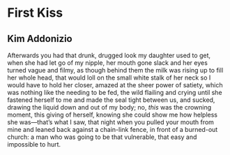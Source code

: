 # First Kiss
## Kim Addonizio
Afterwards you had that drunk, drugged look
my daughter used to get, when she had let go
of my nipple, her mouth gone slack and her eyes
turned vague and filmy, as though behind them
the milk was rising up to fill her
whole head, that would loll on the small
white stalk of her neck so I would have to hold her
closer, amazed at the sheer power
of satiety, which was nothing like the needing
to be fed, the wild flailing and crying until she fastened
herself to me and made the seal tight
between us, and sucked, drawing the liquid down
and out of my body; no, _this_ was the crowning
moment, this giving of herself, knowing
she could show me how helpless
she was—that’s what I saw, that night when you
pulled your mouth from mine and
leaned back against a chain-link fence,
in front of a burned-out church: a man
who was going to be that vulnerable,
that easy and impossible to hurt.